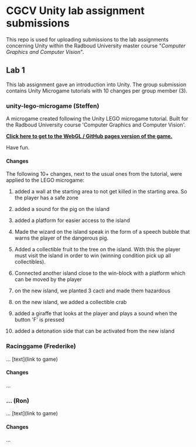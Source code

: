 # CGCV Unity lab assignment submissions

This repo is used for uploading submissions to the lab assignments concerning Unity within the Radboud University master course "_Computer Graphics and Computer Vision_".

## Lab 1

This lab assignment gave an introduction into Unity. The group submission contains Unity Microgame tutorials with 10 changes per group member (3). 

### unity-lego-microgame (Steffen)

A microgame created following the Unity LEGO microgame tutorial. Built for the Radboud University course 'Computer Graphics and Computer Vision'.

**[Click here to get to the WebGL / GitHub pages version of the game.](https://steffenricklin.github.io/cgcv-lab-assignments/lab1/steffen)**

Have fun.

#### Changes
The following 10+ changes, next to the usual ones from the tutorial, were applied to the LEGO microgame:

1. added a wall at the starting area to not get killed in the starting area. So the player has a safe zone

2. added a sound for the pig on the island

3. added a platform for easier access to the island

4. Made the wizard on the island speak in the form of a speech bubble that warns the player of the dangerous pig.

5. Added a collectible fruit to the tree on the island. With this the player must visit the island in order to win (winning condition pick up all collectibles).

6. Connected another island close to the win-block with a platform which can be moved by the player

7. on the new island, we planted 3 cacti and made them hazardous

8. on the new island, we added a collectible crab

9. added a giraffe that looks at the player and plays a sound when the button 'F' is pressed

10. added a detonation side that can be activated from the new island

### Racinggame (Frederike)

... [text](link to game)

#### Changes

...

### ... (Ron)

... [text](link to game)

#### Changes

...
